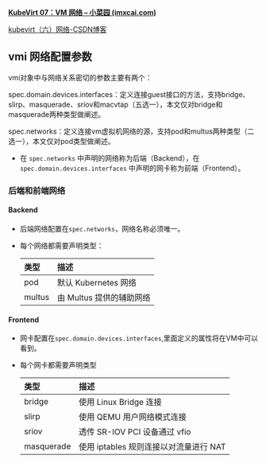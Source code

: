 **[KubeVirt 07：VM 网络 – 小菜园 (imxcai.com)](https://www.imxcai.com/k8s/kubevirt/kubevirt-07-vm-networking.html)**

[kubevirt（六）网络-CSDN博客](https://blog.csdn.net/NUCEMLS/article/details/130333494)

## vmi 网络配置参数

vmi对象中与网络关系密切的参数主要有两个：

spec.domain.devices.interfaces：定义连接guest接口的方法，支持bridge、slirp、masquerade、sriov和macvtap（五选一），本文仅对bridge和masquerade两种类型做阐述。

spec.networks：定义连接vm虚拟机网络的源，支持pod和multus两种类型（二选一），本文仅对pod类型做阐述。 

- 在 `spec.networks` 中声明的网络称为后端（Backend），在 `spec.domain.devices.interfaces` 中声明的网卡称为前端（Frontend）。

### 后端和前端网络

#### Backend

- 后端网络配置在`spec.networks`，网络名称必须唯一。

- 每个网络都需要声明类型：

  | 类型   | 描述                     |
  | :----- | :----------------------- |
  | pod    | 默认 Kubernetes 网络     |
  | multus | 由 Multus 提供的辅助网络 |

#### Frontend

- 网卡配置在`spec.domain.devices.interfaces`,里面定义的属性将在VM中可以看到。

- 每个网卡都需要声明类型

  | 类型       | 描述                                   |
  | :--------- | :------------------------------------- |
  | bridge     | 使用 Linux Bridge 连接                 |
  | slirp      | 使用 QEMU 用户网络模式连接             |
  | sriov      | 透传 SR-IOV PCI 设备通过 vfio          |
  | masquerade | 使用 iptables 规则连接以对流量进行 NAT |
